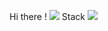 Hi there !
<img src="https://img.shields.io/badge/.NET-#512bd4?style=for-the-badge&logo=.NET&logoColor=white">
Stack
<img src="https://img.shields.io/badge/linux-FCC624?style=for-the-badge&logo=linux&logoColor=black">
